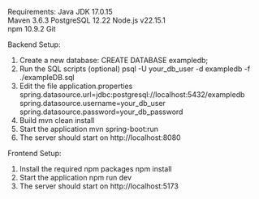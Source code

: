 Requirements: 
Java JDK 17.0.15 	
Maven 3.6.3
PostgreSQL	12.22
Node.js	v22.15.1 	
npm	10.9.2
Git

Backend Setup:
1) Create a new database:
  CREATE DATABASE exampledb;
2) Run the SQL scripts (optional)
  psql -U your_db_user -d exampledb -f ./exampleDB.sql
3) Edit the file application.properties
  spring.datasource.url=jdbc:postgresql://localhost:5432/exampledb
  spring.datasource.username=your_db_user
  spring.datasource.password=your_db_password
4) Build 
  mvn clean install
5) Start the application
   mvn spring-boot:run
6) The server should start on http://localhost:8080

Frontend Setup:
1) Install the required npm packages
  npm install
2) Start the application
  npm run dev
3) The server should start on http://localhost:5173

